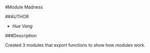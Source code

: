 #Module Madness

##AUTHOR

* *Hue Vang*

###Description

Created 3 modules that export functions to show how modules work.
